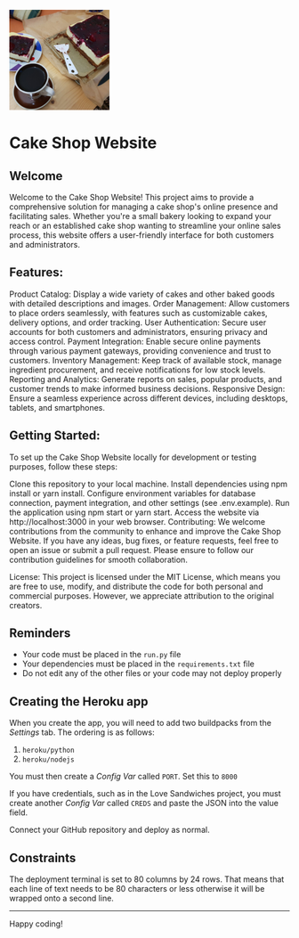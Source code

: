
![CI logo](assets/favicon/apple-touch-icon-180x180.png) 

# Cake Shop Website

## Welcome

 
Welcome to the Cake Shop Website! This project aims to provide a comprehensive solution for managing a cake shop's online presence and facilitating sales. Whether you're a small bakery looking to expand your reach or an established cake shop wanting to streamline your online sales process, this website offers a user-friendly interface for both customers and administrators.

## Features:
Product Catalog: Display a wide variety of cakes and other baked goods with detailed descriptions and images.
Order Management: Allow customers to place orders seamlessly, with features such as customizable cakes, delivery options, and order tracking.
User Authentication: Secure user accounts for both customers and administrators, ensuring privacy and access control.
Payment Integration: Enable secure online payments through various payment gateways, providing convenience and trust to customers.
Inventory Management: Keep track of available stock, manage ingredient procurement, and receive notifications for low stock levels.
Reporting and Analytics: Generate reports on sales, popular products, and customer trends to make informed business decisions.
Responsive Design: Ensure a seamless experience across different devices, including desktops, tablets, and smartphones.

## Getting Started:
To set up the Cake Shop Website locally for development or testing purposes, follow these steps:

Clone this repository to your local machine.
Install dependencies using npm install or yarn install.
Configure environment variables for database connection, payment integration, and other settings (see .env.example).
Run the application using npm start or yarn start.
Access the website via http://localhost:3000 in your web browser.
Contributing:
We welcome contributions from the community to enhance and improve the Cake Shop Website. If you have any ideas, bug fixes, or feature requests, feel free to open an issue or submit a pull request. Please ensure to follow our contribution guidelines for smooth collaboration.

License:
This project is licensed under the MIT License, which means you are free to use, modify, and distribute the code for both personal and commercial purposes. However, we appreciate attribution to the original creators.

## Reminders

- Your code must be placed in the `run.py` file
- Your dependencies must be placed in the `requirements.txt` file
- Do not edit any of the other files or your code may not deploy properly

## Creating the Heroku app

When you create the app, you will need to add two buildpacks from the _Settings_ tab. The ordering is as follows:

1. `heroku/python`
2. `heroku/nodejs`

You must then create a _Config Var_ called `PORT`. Set this to `8000`

If you have credentials, such as in the Love Sandwiches project, you must create another _Config Var_ called `CREDS` and paste the JSON into the value field.

Connect your GitHub repository and deploy as normal.

## Constraints

The deployment terminal is set to 80 columns by 24 rows. That means that each line of text needs to be 80 characters or less otherwise it will be wrapped onto a second line.

---

Happy coding!